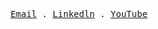 <p align="center">
  <samp>
    <a href = "mailto: batuhnpc@gmail.com">Email</a> .
    <a href="https://www.linkedin.com/in/batuhanipci/">Linkedln</a> .
    <a href="https://www.youtube.com/channel/UC8vs6tM7ibSF0vbd_Zaqx0Q">YouTube</a> 
  </samp> 
</p>
